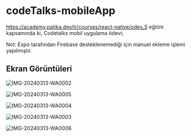 # codeTalks-mobileApp

https://academy.patika.dev/tr/courses/react-native/odev_5 eğitim kapsamında ki, Codetalks mobil uygulama ödevi;

Not: Expo tarafından Firebase desteklenemediği için manuel ekleme işlemi yapılmıştır.
## Ekran Görüntüleri

![IMG-20240313-WA0002](https://github.com/fulyaertay/codeTalks-mobileApp/assets/56890438/e0bf6252-d23a-4578-a038-13725c9dd428)

![IMG-20240313-WA0005](https://github.com/fulyaertay/codeTalks-mobileApp/assets/56890438/fa077189-8e11-4986-a433-2ce8cac568b0)

![IMG-20240313-WA0004](https://github.com/fulyaertay/codeTalks-mobileApp/assets/56890438/19cdbc25-fcd1-4f1d-b729-b0a8fa4f40cc)

![IMG-20240313-WA0003](https://github.com/fulyaertay/codeTalks-mobileApp/assets/56890438/9f3ecbeb-6b20-455f-84d6-e0c84cc266d3)

![IMG-20240313-WA0006](https://github.com/fulyaertay/codeTalks-mobileApp/assets/56890438/940f9b8f-8efd-48b9-be5b-ed16ccaf2d26)











